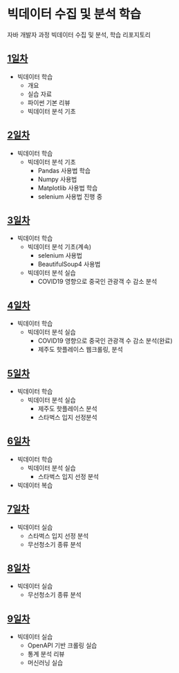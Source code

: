 # 빅데이터 수집 및 분석 학습
자바 개발자 과정 빅데이터 수집 및 분석, 학습 리포지토리

## [1일차](https://github.com/Hsegunn/bigdata-analysis-2024/blob/main/Day01.md)
- 빅데이터 학습
    - 개요
    - 실습 자료
    - 파이썬 기본 리뷰
    - 빅데이터 분석 기초

## [2일차](https://github.com/Hsegunn/bigdata-analysis-2024/blob/main/Day02.md)
- 빅데이터 학습
    - 빅데이터 분석 기초
        - Pandas 사용법 학습
        - Numpy 사용법
        - Matplotlib 사용법 학습
        - selenium 사용법 진행 중

## [3일차](https://github.com/Hsegunn/bigdata-analysis-2024/blob/main/Day03.md)
- 빅데이터 학습
    - 빅데이터 분석 기초(계속)
        - selenium 사용법
        - BeautifulSoup4 사용법
    - 빅데이터 분석 실습
        - COVID19 영향으로 중국인 관광객 수 감소 분석

## [4일차](https://github.com/Hsegunn/bigdata-analysis-2024/blob/main/Day04.md)
- 빅데이터 학습
    - 빅데이터 분석 실습
        - COVID19 영향으로 중국인 관광객 수 감소 분석(완료)
        - 제주도 핫플레이스 웹크롤링, 분석

## [5일차](https://github.com/Hsegunn/bigdata-analysis-2024/blob/main/Day05.md)
- 빅데이터 학습
    - 빅데이터 분석 실습
        - 제주도 핫플레이스 분석
        - 스타벅스 입지 선정분석

## [6일차](https://github.com/Hsegunn/bigdata-analysis-2024/blob/main/Day06.md)
- 빅데이터 학습
    - 빅데이터 분석 실습
        - 스타벅스 입지 선정 분석
- 빅데이터 복습

## [7일차](https://github.com/Hsegunn/bigdata-analysis-2024/blob/main/Day07.md)
- 빅데이터 실습
    - 스타벅스 입지 선정 분석
    - 무선청소기 종류 분석

## [8일차](https://github.com/Hsegunn/bigdata-analysis-2024/blob/main/Day07.md)
- 빅데이터 실습
    - 무선청소기 종류 분석 

## [9일차](https://github.com/Hsegunn/bigdata-analysis-2024/blob/main/Day09.md)
- 빅데이터 실습
    - OpenAPI 기반 크롤링 실습
    - 통계 분석 리뷰
    - 머신러닝 실습